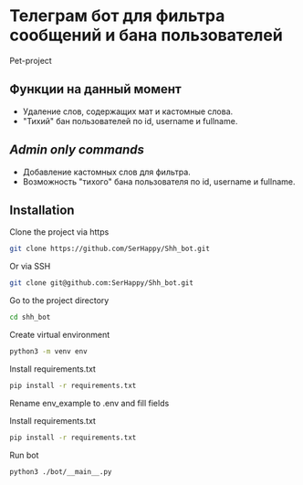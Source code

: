 # Телеграм бот для фильтра сообщений и бана пользователей

Pet-project

## Функции на данный момент

- Удаление слов, содержащих мат и кастомные слова.
- "Тихий" бан пользователей по id, username и fullname.

## *Admin only commands*

- Добавление кастомных слов для фильтра.
- Возможность "тихого" бана пользователя по id, username и fullname.

## Installation

Clone the project via https

```bash
git clone https://github.com/SerHappy/Shh_bot.git
```

Or via SSH

```bash
git clone git@github.com:SerHappy/Shh_bot.git
```

Go to the project directory

```bash
cd shh_bot
```

Create virtual environment

```bash
python3 -m venv env
```

Install requirements.txt

```bash
pip install -r requirements.txt
```

Rename env_example to .env and fill fields

Install requirements.txt

```bash
pip install -r requirements.txt
```

Run bot

```bash
python3 ./bot/__main__.py
```
